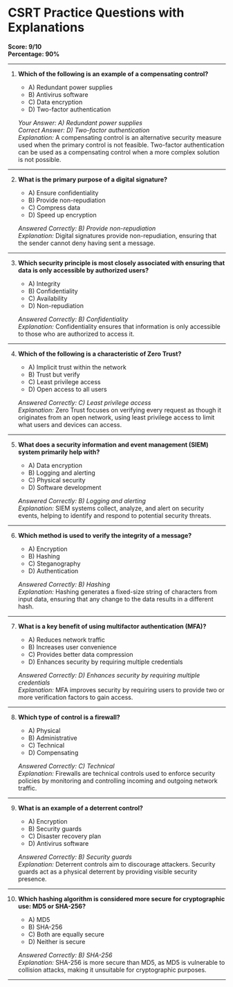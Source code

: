 # CSRT Practice Questions with Explanations

**Score: 9/10**  
**Percentage: 90%**

---

1. **Which of the following is an example of a compensating control?**  
   - A) Redundant power supplies  
   - B) Antivirus software  
   - C) Data encryption  
   - D) Two-factor authentication  

   _Your Answer: A) Redundant power supplies_  
   _Correct Answer: D) Two-factor authentication_  
   _Explanation:_ A compensating control is an alternative security measure used when the primary control is not feasible. Two-factor authentication can be used as a compensating control when a more complex solution is not possible.

---

2. **What is the primary purpose of a digital signature?**  
   - A) Ensure confidentiality  
   - B) Provide non-repudiation  
   - C) Compress data  
   - D) Speed up encryption  

   _Answered Correctly: B) Provide non-repudiation_  
   _Explanation:_ Digital signatures provide non-repudiation, ensuring that the sender cannot deny having sent a message.

---

3. **Which security principle is most closely associated with ensuring that data is only accessible by authorized users?**  
   - A) Integrity  
   - B) Confidentiality  
   - C) Availability  
   - D) Non-repudiation  

   _Answered Correctly: B) Confidentiality_  
   _Explanation:_ Confidentiality ensures that information is only accessible to those who are authorized to access it.

---

4. **Which of the following is a characteristic of Zero Trust?**  
   - A) Implicit trust within the network  
   - B) Trust but verify  
   - C) Least privilege access  
   - D) Open access to all users  

   _Answered Correctly: C) Least privilege access_  
   _Explanation:_ Zero Trust focuses on verifying every request as though it originates from an open network, using least privilege access to limit what users and devices can access.

---

5. **What does a security information and event management (SIEM) system primarily help with?**  
   - A) Data encryption  
   - B) Logging and alerting  
   - C) Physical security  
   - D) Software development  

   _Answered Correctly: B) Logging and alerting_  
   _Explanation:_ SIEM systems collect, analyze, and alert on security events, helping to identify and respond to potential security threats.

---

6. **Which method is used to verify the integrity of a message?**  
   - A) Encryption  
   - B) Hashing  
   - C) Steganography  
   - D) Authentication  

   _Answered Correctly: B) Hashing_  
   _Explanation:_ Hashing generates a fixed-size string of characters from input data, ensuring that any change to the data results in a different hash.

---

7. **What is a key benefit of using multifactor authentication (MFA)?**  
   - A) Reduces network traffic  
   - B) Increases user convenience  
   - C) Provides better data compression  
   - D) Enhances security by requiring multiple credentials  

   _Answered Correctly: D) Enhances security by requiring multiple credentials_  
   _Explanation:_ MFA improves security by requiring users to provide two or more verification factors to gain access.

---

8. **Which type of control is a firewall?**  
   - A) Physical  
   - B) Administrative  
   - C) Technical  
   - D) Compensating  

   _Answered Correctly: C) Technical_  
   _Explanation:_ Firewalls are technical controls used to enforce security policies by monitoring and controlling incoming and outgoing network traffic.

---

9. **What is an example of a deterrent control?**  
   - A) Encryption  
   - B) Security guards  
   - C) Disaster recovery plan  
   - D) Antivirus software  

   _Answered Correctly: B) Security guards_  
   _Explanation:_ Deterrent controls aim to discourage attackers. Security guards act as a physical deterrent by providing visible security presence.

---

10. **Which hashing algorithm is considered more secure for cryptographic use: MD5 or SHA-256?**  
    - A) MD5  
    - B) SHA-256  
    - C) Both are equally secure  
    - D) Neither is secure  

    _Answered Correctly: B) SHA-256_  
    _Explanation:_ SHA-256 is more secure than MD5, as MD5 is vulnerable to collision attacks, making it unsuitable for cryptographic purposes.

---

